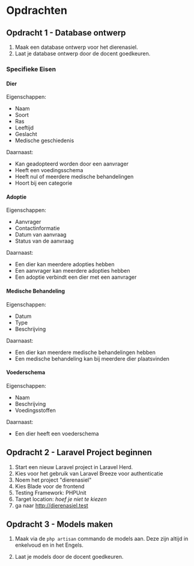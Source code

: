 # Opdrachten

## Opdracht 1 - Database ontwerp

1. Maak een database ontwerp voor het dierenasiel.
2. Laat je database ontwerp door de docent goedkeuren.

### Specifieke Eisen

#### Dier

Eigenschappen:
- Naam
- Soort
- Ras
- Leeftijd
- Geslacht
- Medische geschiedenis

Daarnaast:
- Kan geadopteerd worden door een aanvrager
- Heeft een voedingsschema
- Heeft nul of meerdere medische behandelingen
- Hoort bij een categorie


#### Adoptie

Eigenschappen:
- Aanvrager 
- Contactinformatie
- Datum van aanvraag
- Status van de aanvraag

Daarnaast:
- Een dier kan meerdere adopties hebben
- Een aanvrager kan meerdere adopties hebben
- Een adoptie verbindt een dier met een aanvrager

#### Medische Behandeling

Eigenschappen:
- Datum
- Type
- Beschrijving

Daarnaast:
- Een dier kan meerdere medische behandelingen hebben
- Een medische behandeling kan bij meerdere dier plaatsvinden

#### Voederschema

Eigenschappen:
- Naam
- Beschrijving
- Voedingsstoffen

Daarnaast:
- Een dier heeft een voederschema

## Opdracht 2 - Laravel Project beginnen

1. Start een nieuw Laravel project in Laravel Herd.
2. Kies voor het gebruik van Laravel Breeze voor authenticatie
3. Noem het project "dierenasiel"
4. Kies Blade voor de frontend
5. Testing Framework: PHPUnit
6. Target location: _hoef je niet te kiezen_
7. ga naar http://dierenasiel.test

## Opdracht 3 - Models maken

1. Maak via de `php artisan` commando de models aan. Deze zijn altijd in enkelvoud en in het Engels.

2. Laat je models door de docent goedkeuren.